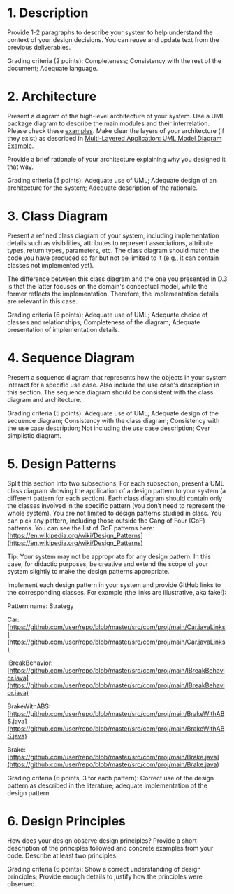 # 1. Description

Provide 1-2 paragraphs to describe your system to help understand the context of your design decisions. You can reuse and update text from the previous deliverables.

Grading criteria (2 points): Completeness; Consistency with the rest of the document; Adequate language.

# 2. Architecture

Present a diagram of the high-level architecture of your system. Use a UML package diagram to describe the main modules and their interrelation. Please check these [examples](https://www.uml-diagrams.org/package-diagrams-overview.html). Make clear the layers of your architecture (if they exist) as described in [Multi-Layered Application: UML Model Diagram Example](https://www.uml-diagrams.org/multi-layered-application-uml-model-diagram-example.html).

Provide a brief rationale of your architecture explaining why you designed it that way. 

Grading criteria (5 points): Adequate use of UML; Adequate design of an architecture for the system; Adequate description of the rationale.

# 3. Class Diagram

Present a refined class diagram of your system, including implementation details such as visibilities, attributes to represent associations, attribute types, return types, parameters, etc. The class diagram should match the code you have produced so far but not be limited to it (e.g., it can contain classes not implemented yet). 

The difference between this class diagram and the one you presented in D.3 is that the latter focuses on the domain's conceptual model, while the former reflects the implementation. Therefore, the implementation details are relevant in this case. 

Grading criteria (6 points): Adequate use of UML; Adequate choice of classes and relationships; Completeness of the diagram; Adequate presentation of implementation details. 

# 4. Sequence Diagram

Present a sequence diagram that represents how the objects in your system interact for a specific use case. Also include the use case's description in this section. The sequence diagram should be consistent with the class diagram and architecture. 

Grading criteria (5 points): Adequate use of UML; Adequate design of the sequence diagram; Consistency with the class diagram; Consistency with the use case description; Not including the use case description; Over simplistic diagram.

# 5. Design Patterns

Split this section into two subsections. For each subsection, present a UML class diagram showing the application of a design pattern to your system (a different pattern for each section). Each class diagram should contain only the classes involved in the specific pattern (you don’t need to represent the whole system). You are not limited to design patterns studied in class. You can pick any pattern, including those outside the Gang of Four (GoF) patterns. You can see the list of GoF patterns here: [https://en.wikipedia.org/wiki/Design_Patterns](https://en.wikipedia.org/wiki/Design_Patterns)

Tip: Your system may not be appropriate for any design pattern. In this case, for didactic purposes, be creative and extend the scope of your system slightly to make the design patterns appropriate. 

Implement each design pattern in your system and provide GitHub links to the corresponding classes. For example (the links are illustrative, aka fake!):

Pattern name: Strategy

Car: [https://github.com/user/repo/blob/master/src/com/proj/main/Car.javaLinks](https://github.com/user/repo/blob/master/src/com/proj/main/Car.javaLinks)

IBreakBehavior: [https://github.com/user/repo/blob/master/src/com/proj/main/IBreakBehavior.java](https://github.com/user/repo/blob/master/src/com/proj/main/IBreakBehavior.java)

BrakeWithABS: [https://github.com/user/repo/blob/master/src/com/proj/main/BrakeWithABS.java](https://github.com/user/repo/blob/master/src/com/proj/main/BrakeWithABS.java)

Brake: [https://github.com/user/repo/blob/master/src/com/proj/main/Brake.java](https://github.com/user/repo/blob/master/src/com/proj/main/Brake.java) 

Grading criteria (6 points, 3 for each pattern): Correct use of the design pattern as described in the literature; adequate implementation of the design pattern.

# 6. Design Principles

How does your design observe design principles? Provide a short description of the principles followed and concrete examples from your code. Describe at least two principles.

Grading criteria (6 points): Show a correct understanding of design principles; Provide enough details to justify how the principles were observed.

